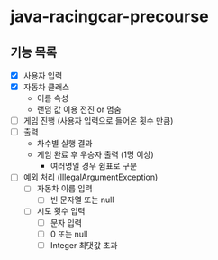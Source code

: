 # java-racingcar-precourse
## 기능 목록
- [x] 사용자 입력
- [x] 자동차 클래스
  - 이름 속성
  - 랜덤 값 이용 전진 or 멈춤
- [ ] 게임 진행 (사용자 입력으로 들어온 횟수 만큼)
- [ ] 출력
  - 차수별 실행 결과
  - 게임 완료 후 우승자 출력 (1명 이상)
    - 여러명일 경우 쉼표로 구분
- [ ] 예외 처리 (IllegalArgumentException)
  - [ ] 자동차 이름 입력
    - [ ] 빈 문자열 또는 null
  - [ ] 시도 횟수 입력
    - [ ] 문자 입력
    - [ ] 0 또는 null
    - [ ] Integer 최댓값 초과